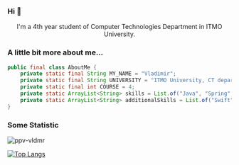 ### Hi 👋

<p align='center'>I'm a 4th year student of Computer Technologies Department in ITMO University.</p>


### A little bit more about me...  

```java
public final class AboutMe {
    private static final String MY_NAME = "Vladimir";
    private static final String UNIVERSITY = "ITMO University, CT department";
    private static final int COURSE = 4;
    private static ArrayList<String> skills = List.of("Java", "Spring", "PostgreSQL", "bash", "JUnit");
    private static ArrayList<String> additionalSkills = List.of("Swift", "Haskell", "Python", "JavaScript");
}
```

### Some Statistic
<p align=left> <img src=https://komarev.com/ghpvc/?username=ppv-vldmr alt=ppv-vldmr /> </p>  

[![Top Langs](https://github-readme-stats.vercel.app/api/top-langs/?username=ppv-vldmr&layout=compact&langs_count=10)](https://github.com/ppv-vldmr/github-readme-stats)
